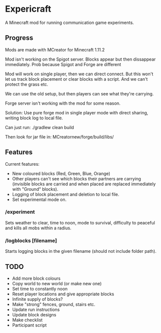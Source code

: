 # Expericraft

A Minecraft mod for running communication game experiments.


## Progress

Mods are made with MCreator for Minecraft 1.11.2

Mod isn't working on the Spigot server.  Blocks appear but then dissappear immediately.  Prob because Spigot and Forge are different 

Mod will work on single player, then we can direct connect.  But this won't let us track block placement or clear blocks with a script.  And we can't protect the grass etc.

We can use the old setup, but then players can see what they're carrying.

Forge server isn't working with the mod for some reason.

Solution: Use pure forge mod in single player mode with direct sharing, writing block log to local file.  

Can just run: ./gradlew clean build

Then look for jar file in: MCreatornew/forge/build/libs/

## Features

Current features:

-  New coloured blocks (Red, Green, Blue, Orange)
-  Other players can't see which blocks their partners are carrying (invisible blocks are carried and when placed are replaced immediately with "Ground" blocks).
-  Logging of block placement and deletion to local file.
-  Set experimental mode on.

### /experiment

Sets weather to clear, time to noon, mode to survival, difficulty to peaceful and kills all mobs within a radius.

### /logblocks [filename]

Starts logging blocks in the given filename (should not include folder path).

## TODO

-  Add more block colours
-  Copy world to new world (or make new one)
-  Set time to constantly noon
-  Reset player locations and give appropriate blocks
-  Infinite supply of blocks?
-  Make "strong" fences, ground, stairs etc.
-  Update run instructions
-  Update block designs
-  Make checklist
-  Participant script